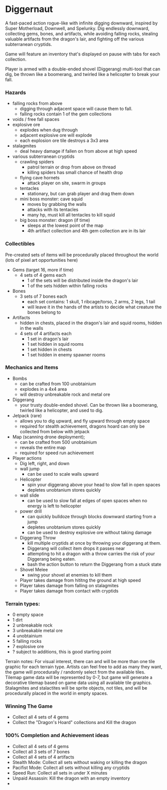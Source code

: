 # Diggernaut

A fast-paced action rogue-like with infinite digging downward, inspired by Super Motherload, Downwell, and Spelunky. Dig endlessly downward, collecting gems, bones, and artifacts, while avoiding falling rocks, stealing valuable artifacts from the dragon's lair, and fighting off the various subterranean cryptids.

Game will feature an inventory that's displayed on pause with tabs for each collection.

Player is armed with a double-ended shovel (Diggerang) multi-tool that can dig, be thrown like a boomerang, and twirled like a helicopter to break your fall.


### Hazards
- falling rocks from above
  - digging through adjacent space will cause them to fall. 
  - falling rocks contain 1 of the gem collections
- voids / free fall spaces
- explosive ore
  - explodes when dug through
  - adjacent explosive ore will explode
  - each explosion ore tile destroys a 3x3 area
- stalagmites
  - deal heavy damage if fallen on from above at high speed
- various subterranean cryptids
  - crawling spiders
    - patrol terrain or drop from above on thread
    - killing spiders has small chance of health drop
  - flying cave hornets
    - attack player on site, swarm in groups
  - tentacles
    - stationary, but can grab player and drag them down
  - mini boss monster: cave squid
    - moves by grabbing the walls
    - attacks with its tentacles
    - many hp, must kill all tentacles to kill squid
  - big boss monster: dragon (if time)
    - sleeps at the lowest point of the map
    - 4th artifact collection and 4th gem collection are in its lair
### Collectibles
Pre-created sets of items will be procedurally placed throughout the world (lots of pixel art opportunities here)
- Gems (target 16, more if time)
  - 4 sets of 4 gems each
    - 1 of the sets will be distributed inside the dragon's lair
    - 1 of the sets hidden within falling rocks
- Bones 
  - 3 sets of 7 bones each
    - each set contains: 1 skull, 1 ribcage/torso, 2 arms, 2 legs, 1 tail
    - will leave it in the hands of the artists to decide what creature the bones belong to
- Artifacts
  - hidden in chests, placed in the dragon's lair and squid rooms, hidden in the walls
  - 4 sets of 4 artifacts each
    - 1 set in dragon's lair
    - 1 set hidden in squid rooms
    - 1 set hidden in chests
    - 1 set hidden in enemy spawner rooms

### Mechanics and Items
- Bombs
  - can be crafted from 100 unobtainium
  - explodes in a 4x4 area
  - will destroy unbreakable rock and metal ore
- Diggerang
  - your trusty double-ended shovel. Can be thrown like a boomerang, twirled like a helicopter, and used to dig.
- Jetpack (rare)
  - allows you to dig upward, and fly upward through empty space
  - required for stealth achievement, dragons hoard can only be collected from below with jetpack
- Map (scanning drone deployment);
  - can be crafted from 500 unobtainium
  - reveals the entire map
  - required for speed run achievement
- Player actions
  - Dig left, right, and down
  - wall jump
    - can be used to scale walls upward
  - Helicopter
    - spin your diggerang above your head to slow fall in open spaces
    - depletes unobtanium stores quickly
  - wall slide
    - can be used to slow fall at edges of open spaces when no energy is left to helicopter
  - power drill
    - can quickly bulldoze through blocks downward starting from a jump
    - depletes unobtanium stores quickly
    - can be used to destroy explosive ore without taking damage
  - Diggerang Throw
    - kill multiple cryptids at once by throwing your diggerang at them.
    - Diggerang will collect item drops it passes near
    - attempting to hit a dragon with a throw carries the risk of your Diggerang being eaten.
    - bash the action button to return the Diggerang from a stuck state
  - Shovel Melee
    - swing your shovel at enemies to kill them
  - Player takes damage from hititng the ground at high speed
  - Player takes damage from falling on stalagmites
  - Player takes damage from contact with cryptids

### Terrain types:
- 0 empty space 
- 1 dirt
- 2 unbreakable rock
- 3 unbreakable metal ore
- 4 unobtainium
- 5 falling rocks
- 7 explosive ore
- ? subject to additions, this is good starting point
  
Terrain notes: For visual interest, there can and will be more than one tile graphic for each terrain type.
Artists can feel free to add as many they want, the game will procedurally / randomly select from the available tiles.
Tilemap game data will be represented by 0-7, but game will generate a decorative tilemap based on game data using all available tile graphics.
Stalagmites and stalactites will be sprite objects, not tiles, and will be procedurally placed in the world in empty spaces.

### Winning The Game
- Collect all 4 sets of 4 gems
- Collect the "Dragon's Hoard" collections and Kill the dragon

### 100% Completion and Achievement ideas
- Collect all 4 sets of 4 gems
- Collect all 3 sets of 7 bones
- Collect all 4 sets of 4 artifacts
- Stealth Mode: Collect all sets without waking or killing the dragon
- Pacifist Mode: Collect all sets without killing any cryptids
- Speed Run: Collect all sets in under X minutes
- Unpaid Assassin: Kill the dragon with an empty inventory
- 

